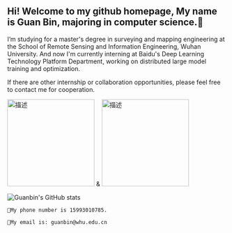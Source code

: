 ## Hi! Welcome to my github homepage, My name is **Guan Bin**, majoring in computer science.👋
 I’m  studying for a master's degree in surveying and mapping engineering at 
the School of Remote Sensing and Information Engineering, Wuhan University.
And now I'm currently interning at Baidu's Deep Learning Technology Platform 
Department, working on distributed large model training and optimization.

 If there are other internship or collaboration opportunities, please feel free to contact me for cooperation.
 
<img src="https://github.com/user-attachments/assets/a0980b83-a502-41d9-90d7-b22d3595fe2c" alt="描述" style="width: 200px;"> & <img src="https://github.com/user-attachments/assets/87c4dfa1-02a0-4e74-b572-cb6b3737cc88" alt="描述" style="width: 200px;">

![Guanbin's GitHub stats](https://github-readme-stats.vercel.app/api?username=Glencsa)




    💬My phone number is 15993010785.

    💬My email is: guanbin@whu.edu.cn



    


    



    


<!--
**Glencsa/Glencsa** is a ✨ _special_ ✨ repository because its `README.md` (this file) appears on your GitHub profile.
🌱 <img src="https://github.com/user-attachments/assets/3eecb21a-61fa-43d6-ba26-4a3cb5203497" alt="描述" style="width: 50px;">
I am interested in learning Cuda C programming and edge device AI deployment.
Here are some ideas to get you started:

- 🔭 I’m currently working on ...
- 🌱 I’m currently learning ...
- 👯 I’m looking to collaborate on ...
- 🤔 I’m looking for help with ...
- 💬 Ask me about ...
- 📫 How to reach me: ...
- 😄 Pronouns: ...
- ⚡ Fun fact: ...
-->
